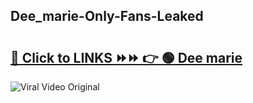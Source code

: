
 ## Dee_marie-Only-Fans-Leaked

# <h2><a href="https://clipsfans.com/Dee_marie&ref=git">🔗 Click to LINKS ⏩⏩ 👉 🟢 Dee marie </a></h2>

<a href="https://clipsfans.com/Dee_marie&ref=git" rel="nofollow" data-target="animated-image.originalLink"><img src="https://i.ibb.co.com/xMMVF88/686577567.gif" alt="Viral Video Original" style="max-width: 100%; display: inline-block;" data-target="animated-image.originalImage"></a>

